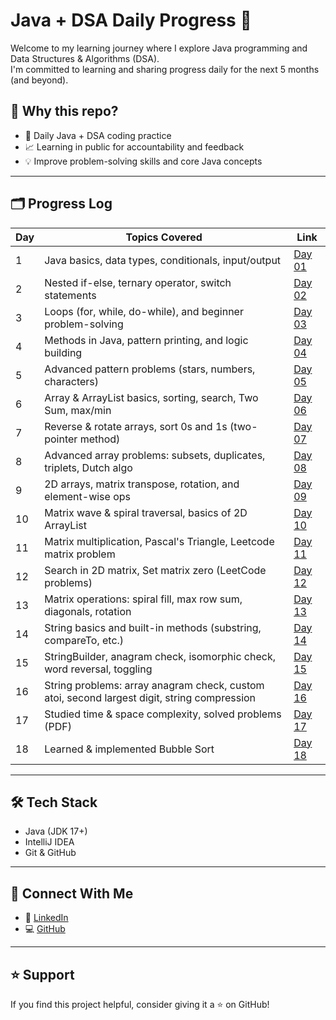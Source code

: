# Java + DSA Daily Progress 🚀

Welcome to my learning journey where I explore Java programming and Data Structures & Algorithms (DSA).  
I'm committed to learning and sharing progress daily for the next 5 months (and beyond).

## 📌 Why this repo?
- 📅 Daily Java + DSA coding practice
- 📈 Learning in public for accountability and feedback
- 💡 Improve problem-solving skills and core Java concepts

---

## 🗂 Progress Log

| Day | Topics Covered                                               | Link                  |
|-----|--------------------------------------------------------------|-----------------------|
| 1   | Java basics, data types, conditionals, input/output          | [Day 01](./src/Day01) |
| 2   | Nested if-else, ternary operator, switch statements          | [Day 02](./src/Day02) |
| 3   | Loops (for, while, do-while), and beginner problem-solving   | [Day 03](./src/Day03) |
| 4   | Methods in Java, pattern printing, and logic building        | [Day 04](./src/Day04) |
| 5   | Advanced pattern problems (stars, numbers, characters)       | [Day 05](./src/Day05) |
| 6   | Array & ArrayList basics, sorting, search, Two Sum, max/min  | [Day 06](./src/Day06) |
| 7   | Reverse & rotate arrays, sort 0s and 1s (two-pointer method) | [Day 07](./src/Day07) |
| 8   | Advanced array problems: subsets, duplicates, triplets, Dutch algo | [Day 08](./src/Day08) |
| 9   | 2D arrays, matrix transpose, rotation, and element-wise ops  | [Day 09](./src/Day09) |
| 10  | Matrix wave & spiral traversal, basics of 2D ArrayList       | [Day 10](./src/Day10) |
| 11  | Matrix multiplication, Pascal's Triangle, Leetcode matrix problem | [Day 11](./src/Day11) |
| 12  | Search in 2D matrix, Set matrix zero (LeetCode problems)     | [Day 12](./src/Day12) |
| 13  | Matrix operations: spiral fill, max row sum, diagonals, rotation | [Day 13](./src/Day13) |
| 14  | String basics and built-in methods (substring, compareTo, etc.) | [Day 14](./src/Day14) |
| 15  | StringBuilder, anagram check, isomorphic check, word reversal, toggling | [Day 15](./src/Day15) |
| 16  | String problems: array anagram check, custom atoi, second largest digit, string compression | [Day 16](./src/Day16) |
| 17  | Studied time & space complexity, solved problems (PDF)       | [Day 17](./src/Day17) |
| 18  | Learned & implemented Bubble Sort                            | [Day 18](./src/Day18) |


















---

## 🛠 Tech Stack

- Java (JDK 17+)
- IntelliJ IDEA
- Git & GitHub

---

## 🔗 Connect With Me

- 💼 [LinkedIn](https://linkedin.com/in/sadid14n)
- 💻 [GitHub](https://github.com/sadid14n)

---

## ⭐ Support

If you find this project helpful, consider giving it a ⭐ on GitHub!